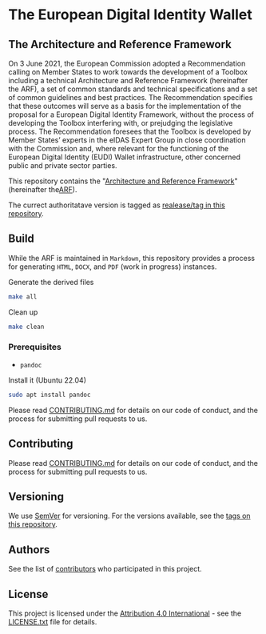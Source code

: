# The European Digital Identity Wallet 
## The Architecture and Reference Framework
On 3 June 2021, the European Commission adopted a Recommendation
calling on Member States to work towards the development of a Toolbox
including a technical Architecture and Reference Framework (hereinafter
the ARF), a set of common standards and technical specifications and a
set of common guidelines and best practices.
The Recommendation specifies that these outcomes will serve as a basis
for the implementation of the proposal for a European Digital Identity
Framework, without the process of developing the Toolbox interfering
with, or prejudging the legislative process.
The Recommendation foresees that the Toolbox is developed by Member
States’ experts in the eIDAS Expert Group  in close coordination with
the Commission and, where relevant for the functioning of the European
Digital Identity (EUDI) Wallet infrastructure, other concerned public
and private sector parties.

This repository contains the "[Architecture and Reference Framework](arf.md)" 
(hereinafter the[ARF](arf.md)).

The currect authoritatave version is tagged as [realease/tag in this
repository](https://code.europa.eu/eudi/architecture-and-reference-framework/-/tags).


## Build 
While the ARF is maintained in `Markdown`, this repository provides a
process for generating `HTML`, `DOCX`, and `PDF` (work in progress)
instances.

Generate the derived files
```bash
make all
```

Clean up
```bash
make clean
```

### Prerequisites 
* `pandoc` 

Install it (Ubuntu 22.04)
```bash
sudo apt install pandoc
```


Please read [CONTRIBUTING.md](link) for details on our code of conduct,
and the process for submitting pull requests to us.

## Contributing

Please read [CONTRIBUTING.md](link) for details on our code of conduct,
and the process for submitting pull requests to us.

## Versioning

We use [SemVer](http://semver.org/) for versioning. For the versions
available, see the [tags on this
repository](https://code.europa.eu/eudi/architecture-and-reference-framework/-/tags). 

## Authors


See the list of [contributors](CONTRIBUTING.md) who participated in
this project.

## License

This project is licensed under the [Attribution 4.0
International](http://creativecommons.org/licenses/by/4.0/) - see the
[LICENSE.txt](LICENSE) file for details.


